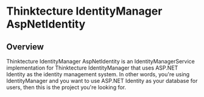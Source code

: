 Thinktecture IdentityManager AspNetIdentity
===========================================

## Overview ##

Thinktecture IdentityManager AspNetIdentity is an IdentityManagerService implementation for Thinktecture IdentityManager that uses ASP.NET Identity as the identity management system. In other words, you're using IdentityManager and you want to use ASP.NET Identity as your database for users, then this is the project you're looking for.
